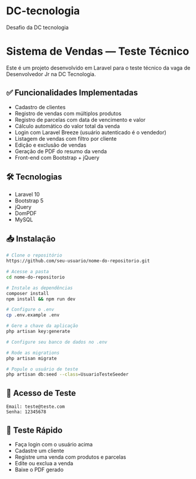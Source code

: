 # DC-tecnologia
Desafio da DC tecnologia

# Sistema de Vendas — Teste Técnico

Este é um projeto desenvolvido em Laravel para o teste técnico da vaga de Desenvolvedor Jr na DC Tecnologia.

## ✅ Funcionalidades Implementadas

- Cadastro de clientes
- Registro de vendas com múltiplos produtos
- Registro de parcelas com data de vencimento e valor
- Cálculo automático do valor total da venda
- Login com Laravel Breeze (usuário autenticado é o vendedor)
- Listagem de vendas com filtro por cliente
- Edição e exclusão de vendas
- Geração de PDF do resumo da venda
- Front-end com Bootstrap + jQuery

## 🛠️ Tecnologias

- Laravel 10
- Bootstrap 5
- jQuery
- DomPDF
- MySQL

## 📥 Instalação

```bash
# Clone o repositório
https://github.com/seu-usuario/nome-do-repositorio.git

# Acesse a pasta
cd nome-do-repositorio

# Instale as dependências
composer install
npm install && npm run dev

# Configure o .env
cp .env.example .env

# Gere a chave da aplicação
php artisan key:generate

# Configure seu banco de dados no .env

# Rode as migrations
php artisan migrate

# Popule o usuário de teste
php artisan db:seed --class=UsuarioTesteSeeder
```

## 👤 Acesso de Teste

```
Email: teste@teste.com
Senha: 12345678
```

## 🧪 Teste Rápido

- Faça login com o usuário acima
- Cadastre um cliente
- Registre uma venda com produtos e parcelas
- Edite ou exclua a venda
- Baixe o PDF gerado

